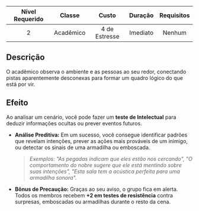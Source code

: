 
| Nível Requerido | Classe | Custo | Duração | Requisitos |
| :---: | :---: | :---: | :---: | :---: |
| 2 | Acadêmico | 4 de Estresse | Imediato | Nenhum |

## Descrição
O acadêmico observa o ambiente e as pessoas ao seu redor, conectando pistas aparentemente desconexas para formar um quadro lógico do que está por vir.

## Efeito
Ao analisar um cenário, você pode fazer um **teste de Intelectual** para deduzir informações ocultas ou prever eventos futuros.

* **Análise Preditiva:** Em um sucesso, você consegue identificar padrões que revelam intenções, prever as ações mais prováveis de um inimigo, ou detectar os sinais de uma armadilha ou emboscada.
    > *Exemplos: "As pegadas indicam que eles estão nos cercando", "O comportamento do nobre sugere que ele está mentindo sobre suas intenções", "Esta sala tem a acústica perfeita para uma armadilha sonora".*

* **Bônus de Precaução:** Graças ao seu aviso, o grupo fica em alerta. Todos os membros recebem **+2 em testes de resistência** contra surpresas, emboscadas ou armadilhas durante o resto da cena.